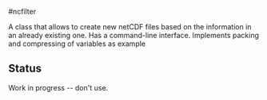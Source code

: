 #ncfilter

A class that allows to create new netCDF files based on the information in an
already existing one. Has a command-line interface. Implements packing
and compressing of variables as example

## Status
Work in progress -- don't use.

<!--
# compress_netcdf

Compresses a netcdf file by first converting float32 or float64 type
2D, 3D or 4D fields into short unsigned integers with offset and scaling factor.
Then compress with zlib compression.

## Author:

Dominik Brunner, Empa, Switzerland

## History:

16 June 2015: first implementation

## Usage:

```bash
compress_netcdf.py [-W] -i <infile> -o <outfile>
```
-W : use this option if infile should be replaced by compressed outfile. Option -o <outfile> will be ignored in this case.    
-i <infile>: the orginal non-compressed netcdf file    
-o <outfile>: the compressed netcdf file    
-->
